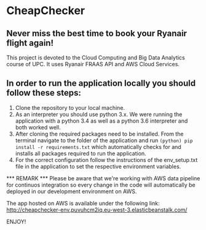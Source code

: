 # CheapChecker
## Never miss the best time to book your Ryanair flight again!
This project is devoted to the Cloud Computing and Big Data Analytics course of UPC. It uses Ryanair FRAAS API and AWS Cloud Services.

## In order to run the application locally you should follow these steps:
1. Clone the repository to your local machine.
2. As an interpreter you should use python 3.x. We were running the application with a python 3.4 as well as a python 3.6 interpreter and both worked well.
3. After cloning the required packages need to be installed. From the terminal navigate to the folder of the application and run ````(python) pip install -r requirements.txt```` which automatically checks for and installs all packages required to run the application.
4. For the correct configuration follow the instructions of the env_setup.txt file in the application to set the respective environment variables.

*** REMARK ***
Please be aware that we're working with AWS data pipeline for continuos integration so every change in the code will automatically be deployed in our development environment on AWS. 

The app hosted on AWS is available under the following link:
http://cheapchecker-env.puvuhcm2iq.eu-west-3.elasticbeanstalk.com/


ENJOY!
